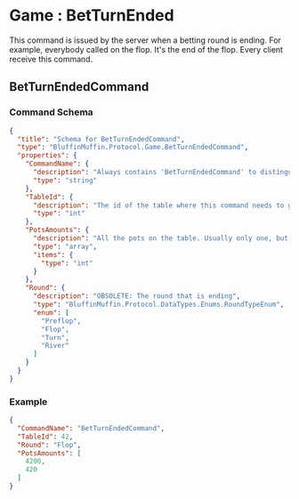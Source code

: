 # Game : BetTurnEnded

This command is issued by the server when a betting round is ending. For example, everybody called on the flop. It's the end of the flop. Every client receive this command.

## BetTurnEndedCommand

### Command Schema

```json
{
  "title": "Schema for BetTurnEndedCommand",
  "type": "BluffinMuffin.Protocol.Game.BetTurnEndedCommand",
  "properties": {
    "CommandName": {
      "description": "Always contains 'BetTurnEndedCommand' to distinguish the command from others.",
      "type": "string"
    },
    "TableId": {
      "description": "The id of the table where this command needs to go",
      "type": "int"
    },
    "PotsAmounts": {
      "description": "All the pots on the table. Usually only one, but can have more if some players are all-in.",
      "type": "array",
      "items": {
        "type": "int"
      }
    },
    "Round": {
      "description": "OBSOLETE: The round that is ending",
      "type": "BluffinMuffin.Protocol.DataTypes.Enums.RoundTypeEnum",
      "enum": [
        "Preflop",
        "Flop",
        "Turn",
        "River"
      ]
    }
  }
}
```

### Example

```json
{
  "CommandName": "BetTurnEndedCommand",
  "TableId": 42,
  "Round": "Flop",
  "PotsAmounts": [
    4200,
    420
  ]
}
```

